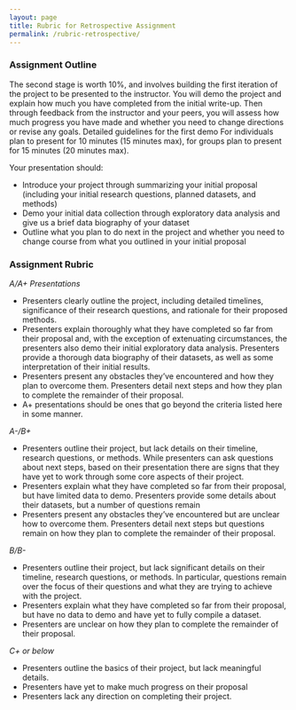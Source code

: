 ```yaml
---
layout: page
title: Rubric for Retrospective Assignment
permalink: /rubric-retrospective/
---
```


### Assignment Outline

The second stage is worth 10%, and involves building the first iteration of the project to be presented to the instructor. You will demo the project and explain how much you have completed from the initial write-up. Then through feedback from the instructor and your peers, you will assess how much progress you have made and whether you need to change directions or revise any goals.
Detailed guidelines for the first demo For individuals plan to present for 10 minutes (15 minutes max), for groups plan to present for 15 minutes (20 minutes max).

Your presentation should:

- Introduce your project through summarizing your initial proposal (including your initial research questions, planned datasets, and methods)
- Demo your initial data collection through exploratory data analysis and give us a brief data biography of your dataset
- Outline what you plan to do next in the project and whether you need to change course from what you outlined in your initial proposal

### Assignment Rubric

*A/A+ Presentations*

- Presenters clearly outline the project, including detailed timelines, significance of their research questions, and rationale for their proposed methods.
- Presenters explain thoroughly what they have completed so far from their proposal and, with the exception of extenuating circumstances, the presenters also demo their initial exploratory data analysis. Presenters provide a thorough data biography of their datasets, as well as some interpretation of their initial results.
- Presenters present any obstacles they’ve encountered and how they plan to overcome them. Presenters detail next steps and how they plan to complete the remainder of their proposal.
- A+ presentations should be ones that go beyond the criteria listed here in some manner.

*A-/B+*

- Presenters outline their project, but lack details on their timeline, research questions, or methods. While presenters can ask questions about next steps, based on their presentation there are signs that they have yet to work through some core aspects of their project.
- Presenters explain what they have completed so far from their proposal, but have limited data to demo. Presenters provide some details about their datasets, but a number of questions remain
- Presenters present any obstacles they’ve encountered but are unclear how to overcome them. Presenters detail next steps but questions remain on how they plan to complete the remainder of their proposal.

*B/B-*

- Presenters outline their project, but lack significant details on their timeline, research questions, or methods. In particular, questions remain over the focus of their questions and what they are trying to achieve with the project.
- Presenters explain what they have completed so far from their proposal, but have no data to demo and have yet to fully compile a dataset.
- Presenters are unclear on how they plan to complete the remainder of their proposal.

*C+ or below*

- Presenters outline the basics of their project, but lack meaningful details.
- Presenters have yet to make much progress on their proposal
- Presenters lack any direction on completing their project.
